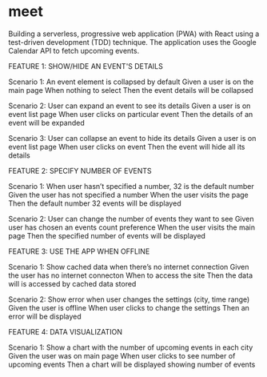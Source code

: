 # meet
Building a serverless, progressive web application (PWA) with React using a test-driven development (TDD) technique. The application uses the Google Calendar API to fetch upcoming events.

FEATURE 1: SHOW/HIDE AN EVENT'S DETAILS

Scenario 1: An event element is collapsed by default
Given a user is on the main page
When nothing to select
Then the event details will be collapsed

Scenario 2: User can expand an event to see its details
Given a user is on event list page
When user clicks on particular event
Then the details of an event will be expanded

Scenario 3: User can collapse an event to hide its details
Given a user is on event list page
When user clicks on event
Then the event will hide all its details

FEATURE 2: SPECIFY NUMBER OF EVENTS

Scenario 1: When user hasn’t specified a number, 32 is the default number
Given the user has not specified a number
When the user visits the page
Then the default number 32 events will be displayed

Scenario 2: User can change the number of events they want to see
Given user has chosen an events count preference
When the user visits the main page
Then the specified number of events will be displayed

FEATURE 3: USE THE APP WHEN OFFLINE

Scenario 1: Show cached data when there’s no internet connection
Given the user has no internet connecton
When to access the site
Then the data will is accessed by cached data stored

Scenario 2: Show error when user changes the settings (city, time range)
Given the user is offline
When user clicks to change the settings
Then an error will be displayed

FEATURE 4: DATA VISUALIZATION

Scenario 1: Show a chart with the number of upcoming events in each city
Given the user was on main page
When user clicks to see number of upcoming events
Then a chart will be displayed showing number of events

